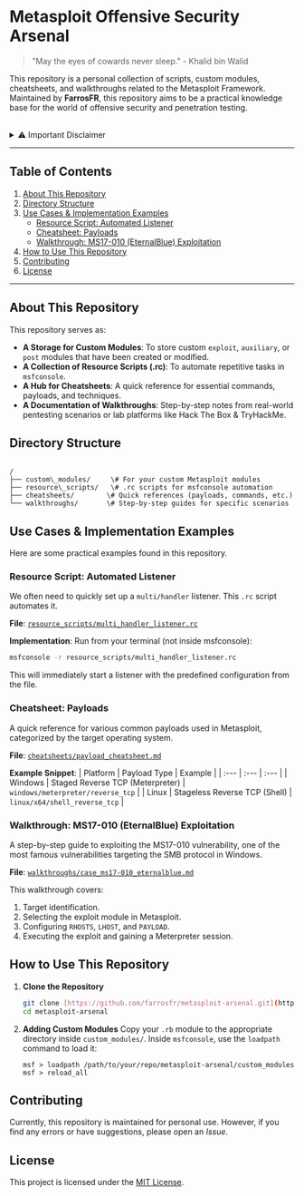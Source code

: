 # Metasploit Offensive Security Arsenal

> "May the eyes of cowards never sleep." - Khalid bin Walid

This repository is a personal collection of scripts, custom modules, cheatsheets, and walkthroughs related to the Metasploit Framework. Maintained by **FarrosFR**, this repository aims to be a practical knowledge base for the world of offensive security and penetration testing.

<br>

<details>
<summary>⚠️ Important Disclaimer</summary>
<br>
All information, scripts, and techniques in this repository are intended ONLY FOR ETHICAL CYBERSECURITY EDUCATION AND RESEARCH PURPOSES. Using these tools and techniques to attack targets for which you do not have explicit permission is illegal. The author (FarrosFR) is not responsible for any misuse of the information within this repository. Use at your own risk and always act professionally and ethically.
</details>

---

## Table of Contents

1.  [About This Repository](#about-this-repository)
2.  [Directory Structure](#directory-structure)
3.  [Use Cases & Implementation Examples](#use-cases--implementation-examples)
    * [Resource Script: Automated Listener](#resource-script-automated-listener)
    * [Cheatsheet: Payloads](#cheatsheet-payloads)
    * [Walkthrough: MS17-010 (EternalBlue) Exploitation](#walkthrough-ms17-010-eternalblue-exploitation)
4.  [How to Use This Repository](#how-to-use-this-repository)
5.  [Contributing](#contributing)
6.  [License](#license)

---

## About This Repository

This repository serves as:
* **A Storage for Custom Modules**: To store custom `exploit`, `auxiliary`, or `post` modules that have been created or modified.
* **A Collection of Resource Scripts (.rc)**: To automate repetitive tasks in `msfconsole`.
* **A Hub for Cheatsheets**: A quick reference for essential commands, payloads, and techniques.
* **A Documentation of Walkthroughs**: Step-by-step notes from real-world pentesting scenarios or lab platforms like Hack The Box & TryHackMe.

## Directory Structure

```

/
├── custom\_modules/     \# For your custom Metasploit modules
├── resource\_scripts/   \# .rc scripts for msfconsole automation
├── cheatsheets/        \# Quick references (payloads, commands, etc.)
└── walkthroughs/       \# Step-by-step guides for specific scenarios

````

## Use Cases & Implementation Examples

Here are some practical examples found in this repository.

### Resource Script: Automated Listener

We often need to quickly set up a `multi/handler` listener. This `.rc` script automates it.

**File**: [`resource_scripts/multi_handler_listener.rc`](resource_scripts/multi_handler_listener.rc)

**Implementation**:
Run from your terminal (not inside msfconsole):
```bash
msfconsole -r resource_scripts/multi_handler_listener.rc
````

This will immediately start a listener with the predefined configuration from the file.

### Cheatsheet: Payloads

A quick reference for various common payloads used in Metasploit, categorized by the target operating system.

**File**: [`cheatsheets/payload_cheatsheet.md`](https://www.google.com/search?q=cheatsheets/payload_cheatsheet.md)

**Example Snippet**:
| Platform | Payload Type                      | Example                             |
| :---     | :---                              | :---                                |
| Windows  | Staged Reverse TCP (Meterpreter)  | `windows/meterpreter/reverse_tcp`   |
| Linux    | Stageless Reverse TCP (Shell)     | `linux/x64/shell_reverse_tcp`       |

### Walkthrough: MS17-010 (EternalBlue) Exploitation

A step-by-step guide to exploiting the MS17-010 vulnerability, one of the most famous vulnerabilities targeting the SMB protocol in Windows.

**File**: [`walkthroughs/case_ms17-010_eternalblue.md`](https://www.google.com/search?q=walkthroughs/case_ms17-010_eternalblue.md)

This walkthrough covers:

1.  Target identification.
2.  Selecting the exploit module in Metasploit.
3.  Configuring `RHOSTS`, `LHOST`, and `PAYLOAD`.
4.  Executing the exploit and gaining a Meterpreter session.

## How to Use This Repository

1.  **Clone the Repository**

    ```bash
    git clone [https://github.com/farrosfr/metasploit-arsenal.git](https://github.com/farrosfr/metasploit-arsenal.git)
    cd metasploit-arsenal
    ```

2.  **Adding Custom Modules**
    Copy your `.rb` module to the appropriate directory inside `custom_modules/`. Inside `msfconsole`, use the `loadpath` command to load it:

    ```
    msf > loadpath /path/to/your/repo/metasploit-arsenal/custom_modules
    msf > reload_all
    ```

## Contributing

Currently, this repository is maintained for personal use. However, if you find any errors or have suggestions, please open an *Issue*.

## License

This project is licensed under the [MIT License](https://www.google.com/search?q=LICENSE).
